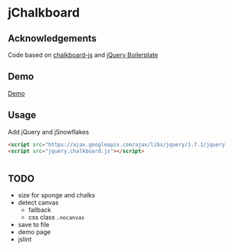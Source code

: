 # jChalkboard

## Acknowledgements

Code based on [chalkboard-js](https://bitbucket.org/jlm/chalkboard-js) and [jQuery Boilerplate](//github.com/zenorocha/jquery-boilerplate/)

## Demo

[Demo](http://stereobooster.github.com/jChalkboard)

## Usage

Add jQuery and jSnowflakes

```html
<script src="https://ajax.googleapis.com/ajax/libs/jquery/1.7.1/jquery.min.js"></script>
<script src="jquery.chalkboard.js"></script>
```

```javascript
```

## TODO

  - size for sponge and chalks
  - detect canvas 
  	- fallback
  	- css class `.nocanvas`
  - save to file
  - demo page
  - jslint